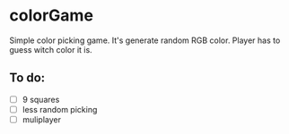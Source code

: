 # colorGame
Simple color picking game. It's generate random RGB color. Player has to guess witch color it is.

## To do:
- [ ] 9 squares
- [ ] less random picking 
- [ ] muliplayer

